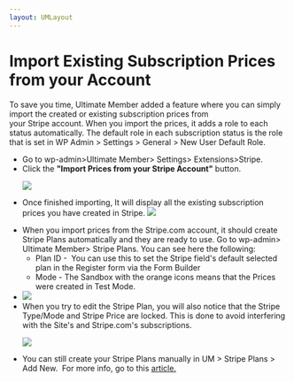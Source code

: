 ```yaml
---
layout: UMLayout
---
```

# Import Existing Subscription Prices from your Account
<p>
	To save you time, Ultimate Member added a feature where you can simply import the created or existing subscription prices from your Stripe account. When you import the prices, it adds a role to each status automatically. The default role in each subscription status is the role that is set in WP Admin > Settings > General > New User Default Role.</p><ul>
	
<li>Go to wp-admin>Ultimate Member> Settings> Extensions>Stripe. </li>	
<li>Click the <strong>"Import Prices from your Stripe Account"</strong> button.<br>
	
<p>
		<img class="noBdr" src="https://s3.amazonaws.com/helpscout.net/docs/assets/561c96629033600a7a36d662/images/649e9496cfd7fe604a7fe4c2/file-u3NDUZKQpd.png">
	</p></li>	
<li>
	
<p>
		Once finished importing, It will display all the existing subscription prices you have created in Stripe.
		<img class="noBdr" src="https://s3.amazonaws.com/helpscout.net/docs/assets/561c96629033600a7a36d662/images/6470c805549b2b747a06a359/file-WBW0iOKPE4.png">
	</p></li>	
<li> When you import prices from the Stripe.com account, it should create Stripe Plans automatically and they are ready to use. Go to wp-admin> Ultimate Member> Stripe Plans. You can see here the following:
	
<ul>
		
<li>Plan ID -  You can use this to set the Stripe field's default selected plan in the Register form via the Form Builder</li>		
<li>Mode - The Sandbox with the orange icons means that the Prices were created in Test Mode.</li>	</ul></li>	
<li><img class="noBdr" src="https://s3.amazonaws.com/helpscout.net/docs/assets/561c96629033600a7a36d662/images/6470c88d06d1de0f8f3de92d/file-rVQp0kI94F.png"></li>	
<li>When you try to edit the Stripe Plan, you will also notice that the Stripe Type/Mode and Stripe Price are locked. This is done to avoid interfering with the Site's and Stripe.com's subscriptions.
	
<p>
		<img class="noBdr" src="https://s3.amazonaws.com/helpscout.net/docs/assets/561c96629033600a7a36d662/images/6470cdc901fe745c0ae9825b/file-8TizAdTPs3.png">
	</p></li>
	
<li>
	<div>
		You can still create your Stripe Plans manually in UM > Stripe Plans > Add New.  For more info, go to this 
		<a href="https://ultimatemember.github.io/docs-v3/um-stripe/article/1617-create-subscription-prices">article.</a> <br>
	</div></li></ul>
